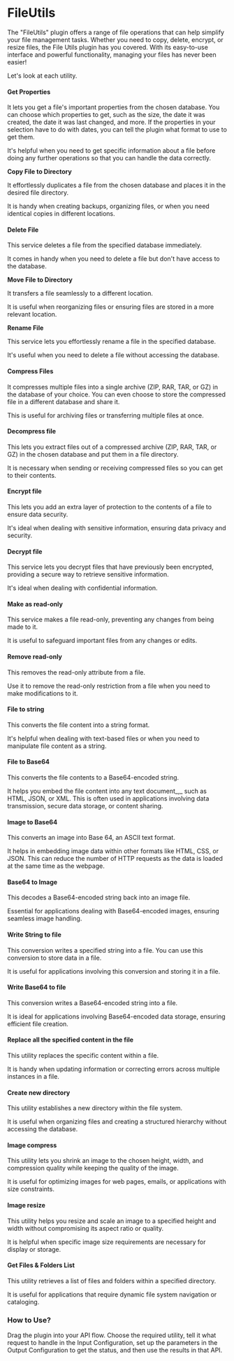 # FileUtils

The "FileUtils" plugin offers a range of file operations that can help simplify your file management tasks. Whether you need to copy, delete, encrypt, or resize files, the File Utils plugin has you covered. With its easy-to-use interface and powerful functionality, managing your files has never been easier!

Let's look at each utility.

#### Get Properties

It lets you get a file's important properties from the chosen database. You can choose which properties to get, such as the size, the date it was created, the date it was last changed, and more. If the properties in your selection have to do with dates, you can tell the plugin what format to use to get them.&#x20;

It's helpful when you need to get specific information about a file before doing any further operations so that you can handle the data correctly.

**Copy File to Directory**

It effortlessly duplicates a file from the chosen database and places it in the desired file directory.

It is handy when creating backups, organizing files, or when you need identical copies in different locations.

#### Delete File

This service deletes a file from the specified database immediately.

It comes in handy when you need to delete a file but don't have access to the database.

**Move File to Directory**

It transfers a file seamlessly to a different location.

It is useful when reorganizing files or ensuring files are stored in a more relevant location.

**Rename File**

This service lets you effortlessly rename a file in the specified database.

It's useful when you need to delete a file without accessing the database.

#### Compress Files

It compresses multiple files into a single archive (ZIP, RAR, TAR, or GZ) in the database of your choice. You can even choose to store the compressed file in a different database and share it.

This is useful for archiving files or transferring multiple files at once.&#x20;

#### Decompress file

This lets you extract files out of a compressed archive (ZIP, RAR, TAR, or GZ) in the chosen database and put them in a file directory.&#x20;

It is necessary when sending or receiving compressed files so you can get to their contents.

#### Encrypt file

This lets you add an extra layer of protection to the contents of a file to ensure data security.

It's ideal when dealing with sensitive information, ensuring data privacy and security.

#### Decrypt file

This service lets you decrypt files that have previously been encrypted, providing a secure way to retrieve sensitive information.

It's ideal when dealing with confidential information.

#### Make as read-only

This service makes a file read-only, preventing any changes from being made to it.

It is useful to safeguard important files from any changes or edits.

#### Remove read-only

This removes the read-only attribute from a file.&#x20;

Use it to remove the read-only restriction from a file when you need to make modifications to it.

#### File to string

This converts the file content into a string format.

It's helpful when dealing with text-based files or when you need to manipulate file content as a string.

#### File to Base64

This converts the file contents to a Base64-encoded string.

It helps you embed the file content into any text document_,_ such as HTML, JSON, or XML. This is often used in applications involving data transmission, secure data storage, or content sharing.&#x20;

#### Image to Base64

This converts an image into Base 64, an ASCII text format.

It helps in embedding image data within other formats like HTML, CSS, or JSON. This can reduce the number of HTTP requests as the data is loaded at the same time as the webpage.&#x20;

#### Base64 to Image

This decodes a Base64-encoded string back into an image file.

Essential for applications dealing with Base64-encoded images, ensuring seamless image handling.

#### Write String to file

This conversion writes a specified string into a file. You can use this conversion to store data in a file.

It is useful for applications involving this conversion and storing it in a file.

#### Write Base64 to file

This conversion writes a Base64-encoded string into a file.

It is ideal for applications involving Base64-encoded data storage, ensuring efficient file creation.

#### Replace all the specified content in the file

This utility replaces the specific content within a file.

It is handy when updating information or correcting errors across multiple instances in a file.

#### Create new directory

This utility establishes a new directory within the file system.

It is useful when organizing files and creating a structured hierarchy without accessing the database.

#### Image compress

This utility lets you shrink an image to the chosen height, width, and compression quality while keeping the quality of the image.

It is useful for optimizing images for web pages, emails, or applications with size constraints.

#### Image resize

This utility helps you resize and scale an image to a specified height and width without compromising its aspect ratio or quality.

It is helpful when specific image size requirements are necessary for display or storage.

#### Get Files & Folders List

This utility retrieves a list of files and folders within a specified directory.

It is useful for applications that require dynamic file system navigation or cataloging.

### How to Use?

Drag the plugin into your API flow. Choose the required utility, tell it what request to handle in the Input Configuration, set up the parameters in the Output Configuration to get the status, and then use the results in that API.
